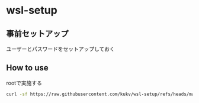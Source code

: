 # wsl-setup

## 事前セットアップ

ユーザーとパスワードをセットアップしておく

## How to use

rootで実施する

```bash
curl -sf https://raw.githubusercontent.com/kukv/wsl-setup/refs/heads/main/init.sh | bash -s
```
